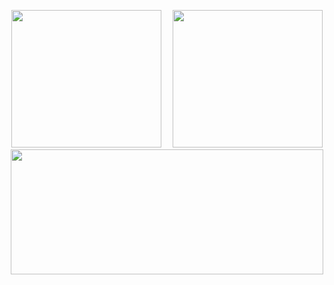 <div id="text" align="center">

<img src=https://i.postimg.cc/QM9HnT8r/Untitled127-20251002103716.png width="240" height="220"> ⠀ <img src=https://i.postimg.cc/qMsYybyy/Untitled128-20251002105040.png width="240" height="220">
<img src=https://i.postimg.cc/BQKHtRWM/Untitled126.png width="500" height="200">

